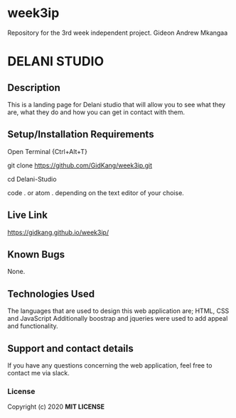# week3ip
Repository for the 3rd week independent project.
Gideon Andrew Mkangaa
# DELANI STUDIO
## Description
This is a landing page for Delani studio that will allow you to see what they are, what they do and how you can get in contact with them. 
## Setup/Installation Requirements
Open Terminal {Ctrl+Alt+T}

git clone https://github.com/GidKang/week3ip.git

cd Delani-Studio

code . or atom . depending on the text editor of your choise.
## Live Link
https://gidkang.github.io/week3ip/
## Known Bugs
None.
## Technologies Used
The languages that are used to design this web application are;
HTML, CSS and JavaScript
Additionally boostrap and jqueries were used to add appeal and functionality.
## Support and contact details
If you have any questions concerning the web application, feel free to contact me via slack. 
### License
Copyright (c) 2020 **MIT LICENSE**
  
